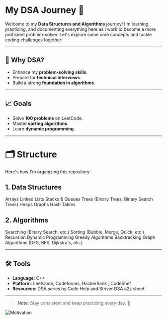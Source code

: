 # My DSA Journey 🚀

Welcome to my **Data Structures and Algorithms** journey! I'm learning, practicing, and documenting everything here as I work to become a more proficient problem-solver. Let's explore some core concepts and tackle coding challenges together!

---

## 📝 Why DSA?
- Enhance my **problem-solving skills**.
- Prepare for **technical interviews**.
- Build a strong **foundation in algorithms**.

---

## 📈 Goals
- Solve **100 problems** on LeetCode.
- Master **sorting algorithms**.
- Learn **dynamic programming**.

---

# 🗂️ Structure
Here's how I'm organizing this repository:

## 1. Data Structures
Arrays
Linked Lists
Stacks & Queues
Trees (Binary Trees, Binary Search Trees)
Heaps
Graphs
Hash Tables

## 2. Algorithms
Searching (Binary Search, etc.)
Sorting (Bubble, Merge, Quick, etc.)
Recursion
Dynamic Programming
Greedy Algorithms
Backtracking
Graph Algorithms (DFS, BFS, Dijkstra's, etc.)

---

## 🛠️ Tools
- **Language**: C++
- **Platform**: LeetCode, Codeforces, HackerRank , CodeShef
- **Resources**: DSA series by Code Help and Striver DSA a2z sheet. 

---

> **Note**: Stay consistent and keep practicing every day. 💪

![Motivation](https://media3.giphy.com/media/v1.Y2lkPTc5MGI3NjExaHdnOXl2cTd4M2NxNW81emFiamtsbjVsd2E4NTVqcDZoYW53YjRsaSZlcD12MV9pbnRlcm5hbF9naWZfYnlfaWQmY3Q9Zw/hKafco7mFwBioBxqFT/giphy.webp)


